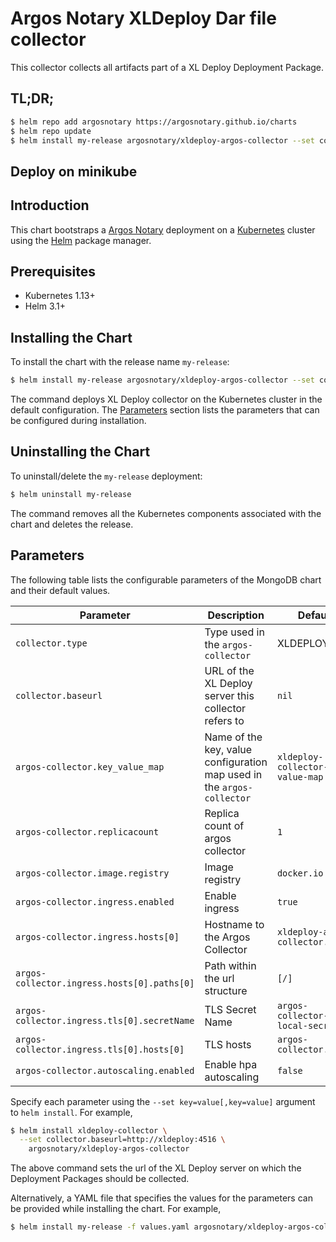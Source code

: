 # Argos Notary XLDeploy Dar file collector

This collector collects all artifacts part of a XL Deploy Deployment Package. 

## TL;DR;

```bash
$ helm repo add argosnotary https://argosnotary.github.io/charts
$ helm repo update
$ helm install my-release argosnotary/xldeploy-argos-collector --set collector.baseurl="http://<xldeploy host and port>"
```

## Deploy on minikube

## Introduction

This chart bootstraps a [Argos Notary](https://github.com/argosnotary) deployment on a [Kubernetes](http://kubernetes.io) cluster using the [Helm](https://helm.sh) package manager.

## Prerequisites

- Kubernetes 1.13+
- Helm 3.1+

## Installing the Chart

To install the chart with the release name `my-release`:

```bash
$ helm install my-release argosnotary/xldeploy-argos-collector --set collector.baseurl="http://<xldeploy host and port>"
```

The command deploys XL Deploy collector on the Kubernetes cluster in the default configuration. The [Parameters](#parameters) section lists the parameters that can be configured during installation.

## Uninstalling the Chart

To uninstall/delete the `my-release` deployment:

```bash
$ helm uninstall my-release
```

The command removes all the Kubernetes components associated with the chart and deletes the release.

## Parameters

The following table lists the configurable parameters of the MongoDB chart and their default values.

| Parameter                                   | Description                                                            | Default                            |
|---------------------------------------------|------------------------------------------------------------------------|------------------------------------|
| `collector.type`                            | Type used in the `argos-collector`                                     | XLDEPLOY                           |
| `collector.baseurl`                         | URL of the XL Deploy server this collector refers to                   | `nil`                              |
| `argos-collector.key_value_map`             | Name of the key, value configuration map used in the `argos-collector` | `xldeploy-collector-key-value-map` |
| `argos-collector.replicacount`              | Replica count of argos collector                                       | `1`                                |
| `argos-collector.image.registry`            | Image registry                                                         | `docker.io`                        |
| `argos-collector.ingress.enabled`           | Enable ingress                                                         | `true`                             |
| `argos-collector.ingress.hosts[0]`          | Hostname to the Argos Collector                                        | `xldeploy-argos-collector.local`   |
| `argos-collector.ingress.hosts[0].paths[0]` | Path within the url structure                                          | `[/]`                              |
| `argos-collector.ingress.tls[0].secretName` | TLS Secret Name                                                        | `argos-collector-tls-local-secret` |
| `argos-collector.ingress.tls[0].hosts[0]`   | TLS hosts                                                              | `argos-collector.local`            |
| `argos-collector.autoscaling.enabled`       | Enable hpa autoscaling                                                 | `false`                            |

Specify each parameter using the `--set key=value[,key=value]` argument to `helm install`. For example,

```bash
$ helm install xldeploy-collector \
  --set collector.baseurl=http://xldeploy:4516 \
    argosnotary/xldeploy-argos-collector
```

The above command sets the url of the XL Deploy server on which the Deployment Packages should be collected.

Alternatively, a YAML file that specifies the values for the parameters can be provided while installing the chart. For example,

```bash
$ helm install my-release -f values.yaml argosnotary/xldeploy-argos-collector
```
